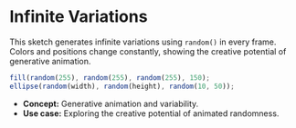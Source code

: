 # Infinite Variations

This sketch generates infinite variations using `random()` in every frame. Colors and positions change constantly, showing the creative potential of generative animation.

```js
fill(random(255), random(255), random(255), 150);
ellipse(random(width), random(height), random(10, 50));
```

- **Concept:** Generative animation and variability.
- **Use case:** Exploring the creative potential of animated randomness.
